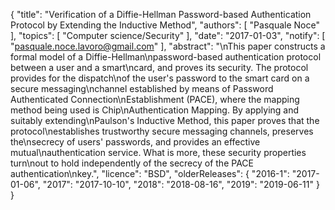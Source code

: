 {
    "title": "Verification of a Diffie-Hellman Password-based Authentication Protocol by Extending the Inductive Method",
    "authors": [
        "Pasquale Noce"
    ],
    "topics": [
        "Computer science/Security"
    ],
    "date": "2017-01-03",
    "notify": [
        "pasquale.noce.lavoro@gmail.com"
    ],
    "abstract": "\nThis paper constructs a formal model of a Diffie-Hellman\npassword-based authentication protocol between a user and a smart\ncard, and proves its security. The protocol provides for the dispatch\nof the user's password to the smart card on a secure messaging\nchannel established by means of Password Authenticated Connection\nEstablishment (PACE), where the mapping method being used is Chip\nAuthentication Mapping. By applying and suitably extending\nPaulson's Inductive Method, this paper proves that the protocol\nestablishes trustworthy secure messaging channels, preserves the\nsecrecy of users' passwords, and provides an effective mutual\nauthentication service. What is more, these security properties turn\nout to hold independently of the secrecy of the PACE authentication\nkey.",
    "licence": "BSD",
    "olderReleases": {
        "2016-1": "2017-01-06",
        "2017": "2017-10-10",
        "2018": "2018-08-16",
        "2019": "2019-06-11"
    }
}